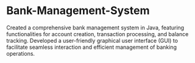 # Bank-Management-System
Created a comprehensive bank management system in Java, featuring functionalities for account creation, transaction
processing, and balance tracking. Developed a user-friendly graphical user interface (GUI) to facilitate seamless interaction
and efficient management of banking operations.

